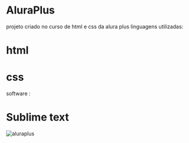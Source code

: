 # AluraPlus

projeto criado no curso de html e css da alura plus
linguagens utilizadas:
# html
# css

software :
# Sublime text


![aluraplus](https://github.com/sossego922/AluraPlus/assets/62663466/cde7ba8d-19d4-4f76-8778-39874eb3fa09)


